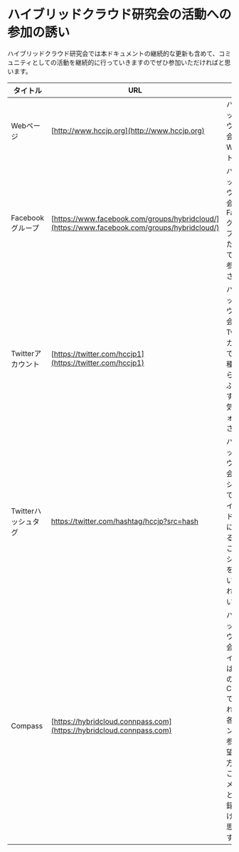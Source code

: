 # ハイブリッドクラウド研究会の活動への参加の誘い

ハイブリッドクラウド研究会では本ドキュメントの継続的な更新も含めて、コミュニティとしての活動を継続的に行っていきますのでぜひ参加いただければと思います。

| タイトル | URL | 説明 |
|----------|--------|-----------------------|
| Webページ | [http://www.hccjp.org](http://www.hccjp.org) | ハイブリッドクラウド研究会の公式Webサイト |
| Facebookグループ | [https://www.facebook.com/groups/hybridcloud/](https://www.facebook.com/groups/hybridcloud/) | ハイブリッドクラウド研究会のFacebookグループ。どなたで個人で自由に参加ください。|
| Twitterアカウント | [https://twitter.com/hccjp1](https://twitter.com/hccjp1) | ハイブリッドクラウド研究会の公式Twitterアカウントです。各種のお知らせをつぶやきますのでお気軽にフォロー下さい。 |
| Twitterハッシュタグ | https://twitter.com/hashtag/hccjp?src=hash | ハイブリッドクラウド研究会のハッシュタグです。ハイブリッド研究会に関連する事柄はこのハッシュタグをつけていただければと思います。|
| Compass | [https://hybridcloud.connpass.com](https://hybridcloud.connpass.com) | ハイブリッドクラウド研究会主催のイベントはこちらのConnpassで管理されます。各種イベントへの参加を希望される方はぜひこちらにメンバーとして登録いただければと思います。|
